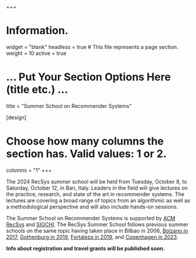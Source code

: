 +++
# Information.
widget = "blank"
headless = true # This file represents a page section.
weight = 10
active = true 

# ... Put Your Section Options Here (title etc.) ...
title = "Summer School on Recommender Systems"

[design]
  # Choose how many columns the section has. Valid values: 1 or 2.
  columns = "1"
+++

The 2024 RecSys summer school will be held from Tuesday, October 8, to Saturday, October 12, in Bari, Italy. Leaders in the field will give lectures on the practice, research, and state of the art in recommender systems. The lectures are covering a broad range of topics from an algorithmic as well as a methodological perspective and will also include hands-on sessions. 

The Summer School on Recommender Systems is supported by [ACM RecSys](http://recsys.acm.org) and [SIGCHI](https://sigchi.org/).
The RecSys Summer School follows previous summer schools on the same topic having taken place in Bilbao in 2006, [Bolzano in 2017](https://pro.unibz.it/projects/schoolrecsys17/), [Gothenburg in 2019](https://acmrecsys.github.io/rsss2019/), [Fortaleza in 2019](https://sbbd.org.br/lars2019/), and [Copenhagen in 2023](http://acmrecsys.github.io/rsss2023).

**Info about registration and travel grants will be published soon.**

<!--
**Registration is closed. The summer school is sold out.**

**There are no more travel grants available.**
-->
